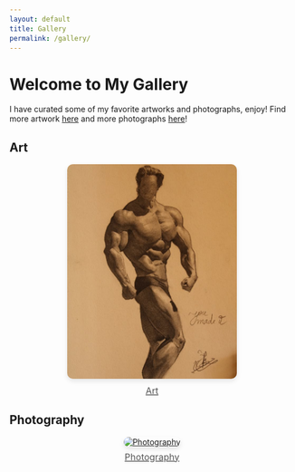```yaml
---
layout: default
title: Gallery
permalink: /gallery/
---
```


# Welcome to My Gallery
I have curated some of my favorite artworks and photographs, enjoy! Find more artwork [here](https://www.instagram.com/art_srini/) and more photographs [here](https://www.instagram.com/photo_srini/)!


## Art
<div class="gallery-item">
  <a href="/gallery/art">
    <img src="/assets/images/gallery/art/cover.jpg" alt="Art">
    <p class="caption">Art</p>
  </a>
</div>


## Photography
<div class="gallery-item">
  <a href="/gallery/photography">
    <img src="/assets/images/gallery/photography/cover.JPG" alt="Photography">
    <p class="caption">Photography</p>
  </a>
</div>

<style>
.gallery-container {
  display: flex;
  justify-content: space-around;
  gap: 2rem;
  padding: 2rem 0;
}

.gallery-item {
  text-align: center;
}

.gallery-item img {
  width: 300px;
  height: auto;
  border-radius: 10px;
  box-shadow: 0 4px 8px rgba(0, 0, 0, 0.1);
  transition: transform 0.3s ease-in-out;
}

.gallery-item img:hover {
  transform: scale(1.05);
}

.caption {
  font-size: 1rem;
  color: #555;
  margin-top: 0.5rem;
}
</style> 
